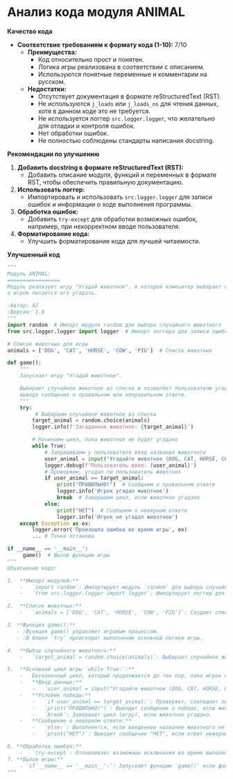 # Анализ кода модуля ANIMAL

**Качество кода**
- **Соответствие требованиям к формату кода (1-10):** 7/10
    - **Преимущества:**
        - Код относительно прост и понятен.
        - Логика игры реализована в соответствии с описанием.
        - Используются понятные переменные и комментарии на русском.
    - **Недостатки:**
        - Отсутствует документация в формате reStructuredText (RST).
        - Не используются `j_loads` или `j_loads_ns` для чтения данных, хотя в данном коде это не требуется.
        - Не используется логгер `src.logger.logger`, что желательно для отладки и контроля ошибок.
        - Нет обработки ошибок.
        - Не полностью соблюдены стандарты написания docstring.

**Рекомендации по улучшению**

1. **Добавить docstring в формате reStructuredText (RST):**
   - Добавить описание модуля, функций и переменных в формате RST, чтобы обеспечить правильную документацию.
2. **Использовать логгер:**
   - Импортировать и использовать `src.logger.logger` для записи ошибок и информации о ходе выполнения программы.
3. **Обработка ошибок:**
   - Добавить `try-except` для обработки возможных ошибок, например, при некорректном вводе пользователя.
4. **Форматирование кода:**
    - Улучшить форматирование кода для лучшей читаемости.

**Улучшенный код**

```python
"""
Модуль ANIMAL:
=================
Модуль реализует игру "Угадай животное", в которой компьютер выбирает случайное животное из списка,
а игрок пытается его угадать.

:Автор: AI
:Версия: 1.0
"""
import random  # Импорт модуля random для выбора случайного животного
from src.logger.logger import logger  # Импорт логгера для записи ошибок

# Список животных для игры
animals = ['DOG', 'CAT', 'HORSE', 'COW', 'PIG']  # Список животных

def game():
    """
    Запускает игру "Угадай животное".

    Выбирает случайное животное из списка и позволяет пользователю угадывать его,
    выводя сообщения о правильном или неправильном ответе.
    """
    try:
         # Выбираем случайное животное из списка
        target_animal = random.choice(animals)
        logger.info(f'Загаданное животное: {target_animal}')

        # Начинаем цикл, пока животное не будет угадано
        while True:
            # Запрашиваем у пользователя ввод названия животного
            user_animal = input("Угадайте животное (DOG, CAT, HORSE, COW, PIG): ").upper()
            logger.debug(f'Пользователь ввел: {user_animal}')
            # Проверяем, угадал ли пользователь животное
            if user_animal == target_animal:
                print("ПРАВИЛЬНО!")  # Сообщаем о правильном ответе
                logger.info('Игрок угадал животное')
                break  # Завершаем цикл, если животное угадано
            else:
                print("НЕТ")  # Сообщаем о неверном ответе
                logger.info('Игрок не угадал животное')
    except Exception as ex:
        logger.error('Произошла ошибка во время игры', ex)
        ... # Точка останова.

if __name__ == '__main__':
     game()  # Вызов функции игры
"""
Объяснение кода:

1.  **Импорт модулей:**
    -   `import random`: Импортирует модуль `random` для выбора случайного животного.
    -   `from src.logger.logger import logger`: Импортирует логгер для записи событий и ошибок.

2.  **Список животных:**
    -   `animals = ['DOG', 'CAT', 'HORSE', 'COW', 'PIG']`: Создает список строк с названиями животных.

3. **Функция game():**
   - :Функция game() управляет игровым процессом.
   - :В блоке `try` происходит выполнение основной логики игры.

4.  **Выбор случайного животного:**
    -   `target_animal = random.choice(animals)`: Выбирает случайное животное из списка `animals` и сохраняет его в переменной `target_animal`.

5.  **Основной цикл игры `while True:`:**
    -   Бесконечный цикл, который продолжается до тех пор, пока игрок не угадает животное.
    -   **Ввод данных:**
        -   `user_animal = input("Угадайте животное (DOG, CAT, HORSE, COW, PIG): ").upper()`: Запрашивает у пользователя ввод названия животного и приводит его к верхнему регистру для сравнения без учета регистра.
    -   **Условие победы:**
        -   `if user_animal == target_animal:`: Проверяет, совпадает ли введенное пользователем название животного с загаданным.
        -   `print("ПРАВИЛЬНО!")`: Выводит сообщение о победе, если животное угадано.
        -   `break`: Завершает цикл (игру), если животное угадано.
    -   **Сообщение о неверном ответе:**
        -   `else:`: Выполняется, если введенное название животного не совпадает с загаданным.
        -   `print("НЕТ")`: Выводит сообщение "НЕТ", если ответ неверный.

6. **Обработка ошибок:**
    -   `try-except`: Отлавливает возможные исключения во время выполнения игры и выводит сообщение об ошибке в лог.
7. **Вызов игры:**
    - `if __name__ == '__main__':`: Запускает функцию `game()` если файл запущен напрямую.
"""
```